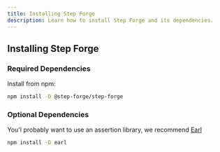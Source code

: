 ```yaml
---
title: Installing Step Forge
description: Learn how to install Step Forge and its dependencies.
---
```


## Installing Step Forge

### Required Dependencies

Install from npm:

```bash
npm install -D @step-forge/step-forge
```

### Optional Dependencies

You'l probably want to use an assertion library, we recommend [Earl](https://www.npmjs.com/package/earl)

```bash
npm install -D earl
```
